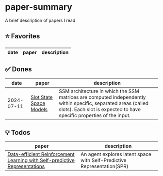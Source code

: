 # paper-summary
A brief description of papers I read

## ⭐️ Favorites
| date | paper | description |
| --- | --- | --- |

## ✅ Dones
| date | paper | description |
| --- | --- | --- |
| 2024-07-11 | [Slot State Space Models](https://arxiv.org/abs/2406.12272) | SSM architecture in which the SSM matrices are computed independently within specific, separated areas (called slots). Each slot is expected to have specific properties of the input. |

## 💡 Todos
| paper | description |
| --- | --- |
| [Data-efficient Reinforcement Learning with Self-predictive Representations](https://arxiv.org/abs/2007.05929) | An agent explores latent space with Self-Predictive Representation(SPR) |
